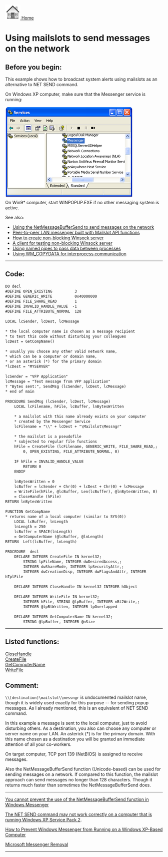 [<img src="../images/home.png"> Home ](https://github.com/VFPX/Win32API)  

# Using mailslots to send messages on the network

## Before you begin:
This example shows how to broadcast system alerts using mailslots as an alternative to NET SEND command.  

On Windows XP computer, make sure that the Messenger service is running:  

![](../images/messengerservice.png)  
On Win9* computer, start WINPOPUP.EXE if no other messaging system is active.  

See also:

* [Using the NetMessageBufferSend to send messages on the network](sample_494.md)  
* [Peer-to-peer LAN messenger built with Mailslot API functions](sample_410.md)  
* [How to create non-blocking Winsock server](sample_412.md)  
* [A client for testing non-blocking Winsock server](sample_413.md)  
* [Using named pipes to pass data between processes](sample_522.md)  
* [Using WM_COPYDATA for interprocess communication](sample_536.md)  
  
***  


## Code:
```foxpro  
DO decl
#DEFINE OPEN_EXISTING          3
#DEFINE GENERIC_WRITE          0x40000000
#DEFINE FILE_SHARE_READ        1
#DEFINE INVALID_HANDLE_VALUE  -1
#DEFINE FILE_ATTRIBUTE_NORMAL  128

LOCAL lcSender, lcDest, lcMessage

* the local computer name is chosen as a message recipient
* to test this code without disturbing your colleagues
lcDest = GetCompName()

* usually you choose any other valid network name,
* which can be a computer or domain name,
* or an asterick (*) for the primary domain
*lcDest = "MYSERVER"

lcSender = "VFP Application"
lcMessage = "Test message from VFP application"
? "Bytes sent:", SendMsg (lcSender, lcDest, lcMessage)
* end of main

PROCEDURE SendMsg (lcSender, lcDest, lcMessage)
	LOCAL lcFilename, hFile, lcBuffer, lnBytesWritten
	
	* a mailslot with this name already exists on your computer
	* created by the Messenger Service
	lcFilename = "\\" + lcDest + "\Mailslot\Messngr"

	* the mailslot is a pseudofile
	* subjected to regular file functions
	hFile = CreateFile (lcFilename, GENERIC_WRITE, FILE_SHARE_READ,;
		0, OPEN_EXISTING, FILE_ATTRIBUTE_NORMAL, 0)

	IF hFile = INVALID_HANDLE_VALUE
		RETURN 0
	ENDIF

	lnBytesWritten = 0
	lcBuffer = lcSender + Chr(0) + lcDest + Chr(0) + lcMessage
	= WriteFile(hFile, @lcBuffer, Len(lcBuffer), @lnBytesWritten, 0)
	= CloseHandle (hFile)
RETURN lnBytesWritten

FUNCTION GetCompName
* returns name of a local computer (similar to SYS(0))
	LOCAL lcBuffer, lnLength
	lnLength = 250
	lcBuffer = SPACE(lnLength)
	= GetComputerName (@lcBuffer, @lnLength)
RETURN  Left(lcBuffer, lnLength)

PROCEDURE  decl
	DECLARE INTEGER CreateFile IN kernel32;
		STRING lpFileName, INTEGER dwDesiredAccess,;
	    INTEGER dwShareMode, INTEGER lpSecurityAttr,;
    	INTEGER dwCreationDisp, INTEGER dwFlagsAndAttr, INTEGER hTplFile

	DECLARE INTEGER CloseHandle IN kernel32 INTEGER hObject

	DECLARE INTEGER WriteFile IN kernel32;
		INTEGER hFile, STRING @lpBuffer, INTEGER nBt2Write,;
		INTEGER @lpBtWritten, INTEGER lpOverlapped

	DECLARE INTEGER GetComputerName IN kernel32;
		STRING @lpBuffer, INTEGER @nSize  
```  
***  


## Listed functions:
[CloseHandle](../libraries/kernel32/CloseHandle.md)  
[CreateFile](../libraries/kernel32/CreateFile.md)  
[GetComputerName](../libraries/kernel32/GetComputerName.md)  
[WriteFile](../libraries/kernel32/WriteFile.md)  

## Comment:
`\\[destination]\mailslot\\messngr` is undocumented mailslot name, though it is widely used exactly for this purpose -- for sending popup messages. As I already mentioned, this is an equivalent of NET SEND command.   
  
In this example a message is sent to the local computer, just to avoid disturbing others. As a destination, you also can choose any computer or server name on your LAN. An asterick (*) is for the primary domain. With this name chosen as a destination you will be granted an immediate attention of all your co-workers.   
  
On target computer, TCP port 139 (NetBIOS) is assigned to receive messages.  
  
Also the NetMessageBufferSend function (Unicode-based) can be used for sending messages on a network. If compared to this function, the mailslot approach can send messages no longer than 128 characters. Though it returns much faster than sometimes the NetMessageBufferSend does.  
  
* * *  
<a href="http://support.microsoft.com/?kbid=823081">You cannot prevent the use of the NetMessageBufferSend function in Windows Messenger</a>  
  
<a href="http://support.microsoft.com/default.aspx?scid=kb;en-us;839018">The NET SEND command may not work correctly on a computer that is running Windows XP Service Pack 2</a>.  
  
<a href="http://support.microsoft.com/default.aspx?scid=KB;EN-US;Q302089&ID=KB;EN-US;Q302089&LN=EN-US&rnk=21&SD=tech&FR=0&qry=Type%20your%20Keywords%20or%20Question%20here%20and%20click%20go&src=DHCS_MSPSS_tech_SRCH&SPR=WINXP&">How to Prevent Windows Messenger from Running on a Windows XP-Based Computer</a>  
  
[Microsoft Messenger Removal](http://www.theeldergeek.com/messenger_removal.htm)  
  
***  

